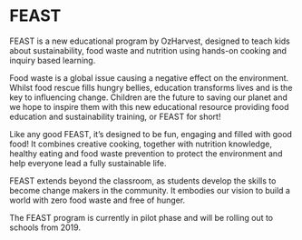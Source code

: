 # FEAST

FEAST is a new educational program by OzHarvest, designed to teach kids about sustainability, food waste and nutrition using hands-on cooking and inquiry based learning.

Food waste is a global issue causing a negative effect on the environment. Whilst food rescue fills hungry bellies, education transforms lives and is the key to influencing change. Children are the future to saving our planet and we hope to inspire them with this new educational resource providing food education and sustainability training, or FEAST for short!

Like any good FEAST, it’s designed to be fun, engaging and filled with good food! It combines creative cooking, together with nutrition knowledge, healthy eating and food waste prevention to protect the environment and help everyone lead a fully sustainable life.

FEAST extends beyond the classroom, as students develop the skills to become change makers in the community. It embodies our vision to build a world with zero food waste and free of hunger.

The FEAST program is currently in pilot phase and will be rolling out to schools from 2019.

